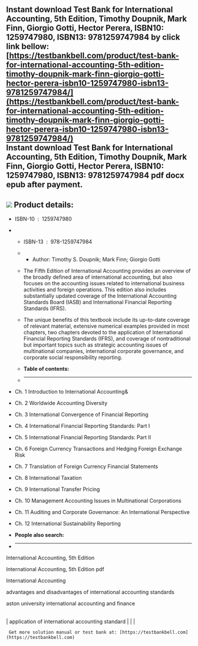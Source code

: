 Instant download **Test Bank for International Accounting, 5th Edition, Timothy Doupnik, Mark Finn, Giorgio Gotti, Hector Perera, ISBN10: 1259747980, ISBN13: 9781259747984** by click link bellow:  
[https://testbankbell.com/product/test-bank-for-international-accounting-5th-edition-timothy-doupnik-mark-finn-giorgio-gotti-hector-perera-isbn10-1259747980-isbn13-9781259747984/](https://testbankbell.com/product/test-bank-for-international-accounting-5th-edition-timothy-doupnik-mark-finn-giorgio-gotti-hector-perera-isbn10-1259747980-isbn13-9781259747984/)  
**Instant download Test Bank for International Accounting, 5th Edition, Timothy Doupnik, Mark Finn, Giorgio Gotti, Hector Perera, ISBN10: 1259747980, ISBN13: 9781259747984 pdf docx epub after payment.**
----------------------------------------------------------------------------------------------------------------------------------------------------------------------------------------------------------


![](https://testbankbell.com/wp-content/uploads/2023/05/9781259747984_TestBank-1-1.jpeg)
**Product details:**
--------------------


* ISBN-10 ‏ : ‎ 1259747980
* * ISBN-13 ‏ : ‎ 978-1259747984
  * * Author: Timothy S. Doupnik; Mark Finn; Giorgio Gotti
   
  * The Fifth Edition of International Accounting provides an overview of the broadly defined area of international accounting, but also focuses on the accounting issues related to international business activities and foreign operations. This edition also includes substantially updated coverage of the International Accounting Standards Board (IASB) and International Financial Reporting Standards (IFRS).
 
  * The unique benefits of this textbook include its up-to-date coverage of relevant material, extensive numerical examples provided in most chapters, two chapters devoted to the application of International Financial Reporting Standards (IFRS), and coverage of nontraditional but important topics such as strategic accounting issues of multinational companies, international corporate governance, and corporate social responsibility reporting.
  * **Table of contents:**
  * ----------------------
 
* Ch. 1 Introduction to International Accounting&
* Ch. 2 Worldwide Accounting Diversity
* Ch. 3 International Convergence of Financial Reporting
* Ch. 4 International Financial Reporting Standards: Part I
* Ch. 5 International Financial Reporting Standards: Part II
* Ch. 6 Foreign Currency Transactions and Hedging Foreign Exchange Risk
* Ch. 7 Translation of Foreign Currency Financial Statements
* Ch. 8 International Taxation
* Ch. 9 International Transfer Pricing
* Ch. 10 Management Accounting Issues in Multinational Corporations
* Ch. 11 Auditing and Corporate Governance: An International Perspective
* Ch. 12 International Sustainability Reporting
* **People also search:**
* -----------------------

International Accounting, 5th Edition

International Accounting, 5th Edition pdf

International Accounting

advantages and disadvantages of international accounting standards

aston university international accounting and finance


|  |  |  |
| --- | --- | --- |
| 
application of international accounting standard
 |  |  |



     Get more solution manual or test bank at: [https://testbankbell.com](https://testbankbell.com)
